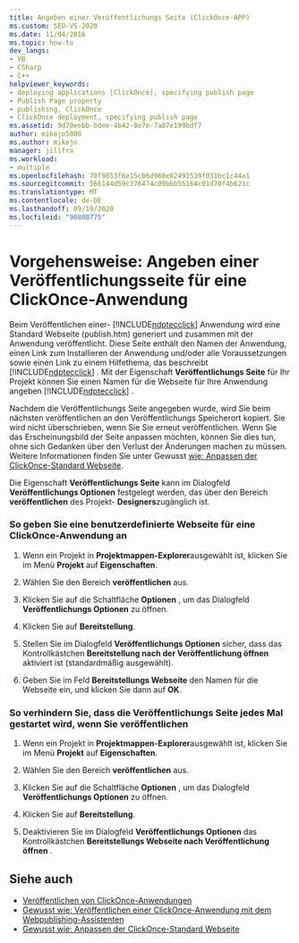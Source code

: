 ```yaml
---
title: Angeben einer Veröffentlichungs Seite (ClickOnce-APP)
ms.custom: SEO-VS-2020
ms.date: 11/04/2016
ms.topic: how-to
dev_langs:
- VB
- CSharp
- C++
helpviewer_keywords:
- deploying applications [ClickOnce], specifying publish page
- Publish Page property
- publishing, ClickOnce
- ClickOnce deployment, specifying publish page
ms.assetid: 9d70eebb-bdee-4b42-8e7e-7a07e199bdf7
author: mikejo5000
ms.author: mikejo
manager: jillfra
ms.workload:
- multiple
ms.openlocfilehash: 70f9853f6e15cb6d960e02491539f031bc1c44a1
ms.sourcegitcommit: 566144d59c376474c09bbb55164c01d70f4b621c
ms.translationtype: MT
ms.contentlocale: de-DE
ms.lasthandoff: 09/19/2020
ms.locfileid: "90808775"
---
```

# <a name="how-to-specify-a-publish-page-for-a-clickonce-application"></a>Vorgehensweise: Angeben einer Veröffentlichungsseite für eine ClickOnce-Anwendung
Beim Veröffentlichen einer- [!INCLUDE[ndptecclick](../deployment/includes/ndptecclick_md.md)] Anwendung wird eine Standard Webseite (publish.htm) generiert und zusammen mit der Anwendung veröffentlicht. Diese Seite enthält den Namen der Anwendung, einen Link zum Installieren der Anwendung und/oder alle Voraussetzungen sowie einen Link zu einem Hilfethema, das beschreibt [!INCLUDE[ndptecclick](../deployment/includes/ndptecclick_md.md)] . Mit der Eigenschaft **Veröffentlichungs Seite** für Ihr Projekt können Sie einen Namen für die Webseite für Ihre Anwendung angeben [!INCLUDE[ndptecclick](../deployment/includes/ndptecclick_md.md)] .

 Nachdem die Veröffentlichungs Seite angegeben wurde, wird Sie beim nächsten veröffentlichen an den Veröffentlichungs Speicherort kopiert. Sie wird nicht überschrieben, wenn Sie Sie erneut veröffentlichen. Wenn Sie das Erscheinungsbild der Seite anpassen möchten, können Sie dies tun, ohne sich Gedanken über den Verlust der Änderungen machen zu müssen. Weitere Informationen finden Sie unter Gewusst [wie: Anpassen der ClickOnce-Standard Webseite](../deployment/how-to-customize-the-default-web-page-for-a-clickonce-application.md).

 Die Eigenschaft **Veröffentlichungs Seite** kann im Dialogfeld **Veröffentlichungs Optionen** festgelegt werden, das über den Bereich **veröffentlichen** des Projekt- **Designers**zugänglich ist.

### <a name="to-specify-a-custom-web-page-for-a-clickonce-application"></a>So geben Sie eine benutzerdefinierte Webseite für eine ClickOnce-Anwendung an

1. Wenn ein Projekt in **Projektmappen-Explorer**ausgewählt ist, klicken Sie im Menü **Projekt** auf **Eigenschaften**.

2. Wählen Sie den Bereich **veröffentlichen** aus.

3. Klicken Sie auf die Schaltfläche **Optionen** , um das Dialogfeld **Veröffentlichungs Optionen** zu öffnen.

4. Klicken Sie auf **Bereitstellung**.

5. Stellen Sie im Dialogfeld **Veröffentlichungs Optionen** sicher, dass das Kontrollkästchen **Bereitstellung nach der Veröffentlichung öffnen** aktiviert ist (standardmäßig ausgewählt).

6. Geben Sie im Feld **Bereitstellungs Webseite** den Namen für die Webseite ein, und klicken Sie dann auf **OK**.

### <a name="to-prevent-the-publish-page-from-launching-each-time-you-publish"></a>So verhindern Sie, dass die Veröffentlichungs Seite jedes Mal gestartet wird, wenn Sie veröffentlichen

1. Wenn ein Projekt in **Projektmappen-Explorer**ausgewählt ist, klicken Sie im Menü **Projekt** auf **Eigenschaften**.

2. Wählen Sie den Bereich **veröffentlichen** aus.

3. Klicken Sie auf die Schaltfläche **Optionen** , um das Dialogfeld **Veröffentlichungs Optionen** zu öffnen.

4. Klicken Sie auf **Bereitstellung**.

5. Deaktivieren Sie im Dialogfeld **Veröffentlichungs Optionen** das Kontrollkästchen **Bereitstellungs Webseite nach Veröffentlichung öffnen** .

## <a name="see-also"></a>Siehe auch
- [Veröffentlichen von ClickOnce-Anwendungen](../deployment/publishing-clickonce-applications.md)
- [Gewusst wie: Veröffentlichen einer ClickOnce-Anwendung mit dem Webpublishing-Assistenten](../deployment/how-to-publish-a-clickonce-application-using-the-publish-wizard.md)
- [Gewusst wie: Anpassen der ClickOnce-Standard Webseite](../deployment/how-to-customize-the-default-web-page-for-a-clickonce-application.md)